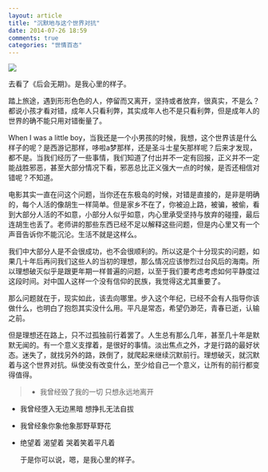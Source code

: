```yaml
---
layout: article
title: "沉默地与这个世界对抗"
date: 2014-07-26 18:59
comments: true
categories: "世情百态"
---
```


![](/images/2014/road.jpg)

  去看了《后会无期》。是我心里的样子。

  踏上旅途，遇到形形色色的人，停留而又离开，坚持或者放弃，很真实，不是么？都说小孩才看对错，成年人只看利弊，其实成年人也不是只看利弊，但是成年人的世界的确不能只用对错衡量了。

  When I was a little boy，当我还是一个小男孩的时候，我想，这个世界该是什么样子的呢？是西游记那样，哆啦a梦那样，还是圣斗士星矢那样呢？后来才发现，都不是。当我们经历了一些事情，我们知道了付出并不一定有回报，正义并不一定能战胜邪恶，甚至大部分情况下看，邪恶总比正义强大一点的时候，是否还相信对错呢？不知道。

  电影其实一直在问这个问题，当你还在东极岛的时候，对错是直接的，是非是明确的，每个人活的像胡生一样简单。但是家乡不在了，你被迫上路，被骗，被偷，看到大部分人活的不如意，小部分人似乎如意，内心里承受坚持与放弃的碰撞，最后连胡生也丢了。老师讲的那些东西已经不足以解释这些问题，但是内心里又有一个声音告诉你不能沉沦。生活不就是这样么。

  我们中大部分人是不会很成功，也不会很顺利的。所以这是个十分现实的问题，如果几十年后再问我们这些人的当初的理想，那么情况应该惨烈过台风后的海南。所以理想破灭似乎是跟更年期一样普遍的问题，以至于我们要考虑考虑如何平静度过这段时间。对中国人这样一个没有信仰的民族，我觉得这尤其重要了。

  那么问题就在于，现实如此，该去向哪里。步入这个年纪，已经不会有人指导你该做什么，也明白了抱怨其实没什么用。平凡是常态，希望仍渺茫，青春已逝，认输之前。

  但是理想还在路上，只不过孤独前行着罢了。人生总有那么几年，甚至几十年是默默无闻的。有一个意义支撑着，是很好的事情。淡出焦点之外，才是行路的最好状态。迷失了，就找另外的路，跌倒了，就爬起来继续沉默前行。理想破灭，就沉默着与这个世界对抗。纵使没有改变什么，至少给自己一个意义，让所有的前行都变得值得。

> - 我曾经毁了我的一切 只想永远地离开
- 我曾经堕入无边黑暗 想挣扎无法自拔
- 我曾经象你象他象那野草野花
- 绝望着 渴望着 哭着笑着平凡着

  于是你可以说，嗯，是我心里的样子。
